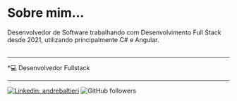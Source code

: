 <h1>Sobre mim...</h1>
<p>
  Desenvolvedor de Software trabalhando com Desenvolvimento Full Stack desde 2021, utilizando principalmente C# e Angular.<br>
  <br>
</p>

<hr>
*💻 Desenvolvedor Fullstack 

<hr>

[![Linkedin: andrebaltieri](https://img.shields.io/badge/-andrebaltieri-blue?style=flat-square&logo=Linkedin&logoColor=white&link=https://www.linkedin.com/in/andrebaltieri/)](https://www.linkedin.com/in/viniciusbenicio/)
![GitHub followers](https://img.shields.io/github/followers/viniciusbenicio?label=Follow&style=social)

